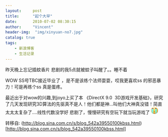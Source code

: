 ```yaml
---
layout:     post
title:      "起个大早"
date:       2010-07-02 08:30:15
author:     "Vincent"
header-img:  "img/xinyuan-no7.jpg"
catalog: true
tags:
    - 新浪博客
    - 生活记录
---
```



昨天晚上忘记插蚊香片 悲剧的我5点就被蚊子叫醒了。。睡不着

WOW SS号TBC接近毕业了 ，是不是该练个法师耍耍，哎我更喜欢ss 的邪恶暴力！可是再练个ss 真是蛋疼。

最近出于对wow的兴趣,到joyo上买了本 《DirectX 9.0 
3D游戏开发基础》，研究了几天发现研究3D算法的先驱真不是人！<img>他们都是神...叫他们大神真没错！简直太太太复杂了....线性代数没学好
悲剧了，慢慢研究有空玩下就当玩游戏了
![/img/sinablog/b28712042b2022576f07a7b84b69b4a5.gif](/img/sinablog/b28712042b2022576f07a7b84b69b4a5.gif)





转移自: (http://blog.sina.com.cn/s/blog_542a39550100kbss.html)[http://blog.sina.com.cn/s/blog_542a39550100kbss.html]